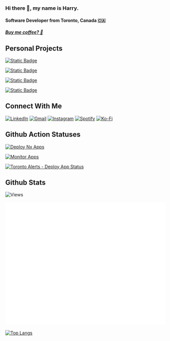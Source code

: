 ### Hi there 👋, my name is Harry.

#### Software Developer from Toronto, Canada 🇨🇦

##### [Buy me coffee? 🥺](https://ko-fi.com/prettydamntired)

## Personal Projects

[![Static Badge](https://img.shields.io/badge/Website:-harryliu.design-blue)](https://harryliu.design/)

[![Static Badge](https://img.shields.io/badge/Monorepo:-vigilant--broccoli-blue)](https://github.com/iamharryliu/vigilant-broccoli)

[![Static Badge](https://img.shields.io/badge/Toronto_Alerts-blue)](https://torontoalerts.com/)

[![Static Badge](https://img.shields.io/badge/Cloud8Skate-blue)](https://cloud8skate.com/)

## Connect With Me

[![LinkedIn](https://img.shields.io/badge/linkedin-%230077B5.svg?style=for-the-badge&logo=linkedin&logoColor=white)](https://www.linkedin.com/in/iamharryliu/) [![Gmail](https://img.shields.io/badge/Gmail-D14836?style=for-the-badge&logo=gmail&logoColor=white)](mailto:harryliu1995@gmail.com) [![Instagram](https://img.shields.io/badge/Instagram-%23E4405F.svg?style=for-the-badge&logo=Instagram&logoColor=white)](https://www.instagram.com/prettydamntired/) [![Spotify](https://img.shields.io/badge/Spotify-1ED760?style=for-the-badge&logo=spotify&logoColor=white)](https://open.spotify.com/user/22z5agodra7fwhm2erdqn5bjq) [![Ko-Fi](https://img.shields.io/badge/Ko--fi-F16061?style=for-the-badge&logo=ko-fi&logoColor=white)](https://ko-fi.com/prettydamntired)

## Github Action Statuses

[![Deploy Nx Apps](https://github.com/iamharryliu/vigilant-broccoli/actions/workflows/deploy-nx-apps-action.yml/badge.svg)](https://github.com/iamharryliu/vigilant-broccoli/actions/workflows/deploy-nx-apps-action.yml)

[![Monitor Apps](https://github.com/iamharryliu/vigilant-broccoli/actions/workflows/monitor-apps-action.yml/badge.svg)](https://github.com/iamharryliu/vigilant-broccoli/actions/workflows/monitor-apps-action.yml)

[![Toronto Alerts - Deploy App Status](https://github.com/iamharryliu/vigilant-broccoli/actions/workflows/deploy-toronto-alerts-app-action.yml/badge.svg)](https://github.com/iamharryliu/vigilant-broccoli/actions/workflows/deploy-toronto-alerts-app-action.yml)

<!-- [![GitHub Streak](https://streak-stats.demolab.com/?user=iamharryliu&theme=dark)](https://git.io/streak-stats) -->

## Github Stats

![Views](https://komarev.com/ghpvc/?username=iamharryliu)

![Metrics](/github-metrics.svg)

[![Top Langs](https://github-readme-stats.vercel.app/api/top-langs/?username=iamharryliu)](https://github.com/iamharryliu/github-readme-stats)
